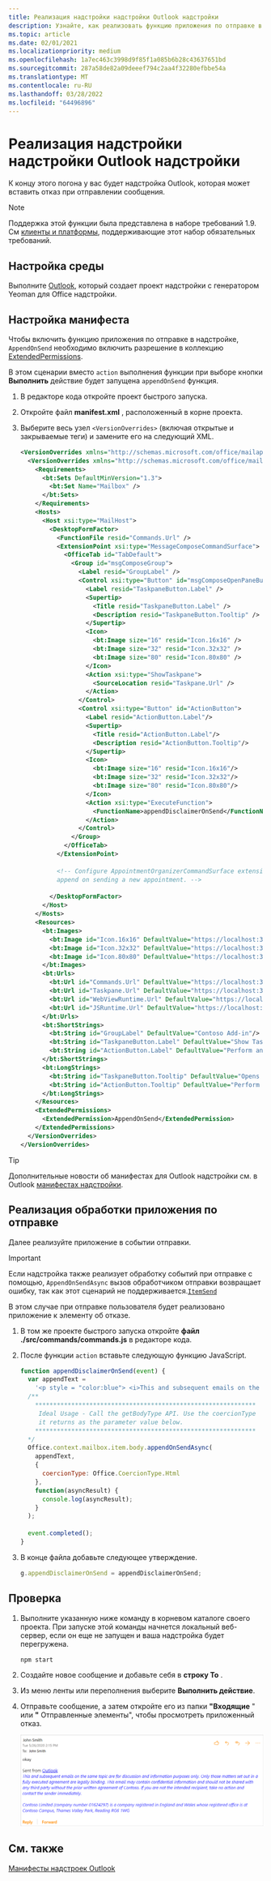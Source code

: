```yaml
---
title: Реализация надстройки надстройки Outlook надстройки
description: Узнайте, как реализовать функцию приложения по отправке в Outlook надстройки.
ms.topic: article
ms.date: 02/01/2021
ms.localizationpriority: medium
ms.openlocfilehash: 1a7ec463c3998d9f85f1a085b6b28c43637651bd
ms.sourcegitcommit: 287a58de82a09deeef794c2aa4f32280efbbe54a
ms.translationtype: MT
ms.contentlocale: ru-RU
ms.lasthandoff: 03/28/2022
ms.locfileid: "64496896"
---
```

# <a name="implement-append-on-send-in-your-outlook-add-in"></a>Реализация надстройки надстройки Outlook надстройки

К концу этого погона у вас будет надстройка Outlook, которая может вставить отказ при отправлении сообщения.

> [!NOTE]
> Поддержка этой функции была представлена в наборе требований 1.9. См [клиенты и платформы](/javascript/api/requirement-sets/outlook/outlook-api-requirement-sets#requirement-sets-supported-by-exchange-servers-and-outlook-clients), поддерживающие этот набор обязательных требований.

## <a name="set-up-your-environment"></a>Настройка среды

Выполните [Outlook](../quickstarts/outlook-quickstart.md?tabs=yeomangenerator), который создает проект надстройки с генератором Yeoman для Office надстройки.

## <a name="configure-the-manifest"></a>Настройка манифеста

Чтобы включить функцию приложения по отправке в надстройке, `AppendOnSend` необходимо включить разрешение в коллекцию [ExtendedPermissions](/javascript/api/manifest/extendedpermissions).

В этом сценарии вместо `action` выполнения функции при выборе кнопки **Выполнить** действие будет запущена `appendOnSend` функция.

1. В редакторе кода откройте проект быстрого запуска.

1. Откройте файл **manifest.xml** , расположенный в корне проекта.

1. Выберите весь узел `<VersionOverrides>` (включая открытые и закрываемые теги) и замените его на следующий XML.

    ```XML
    <VersionOverrides xmlns="http://schemas.microsoft.com/office/mailappversionoverrides" xsi:type="VersionOverridesV1_0">
      <VersionOverrides xmlns="http://schemas.microsoft.com/office/mailappversionoverrides/1.1" xsi:type="VersionOverridesV1_1">
        <Requirements>
          <bt:Sets DefaultMinVersion="1.3">
            <bt:Set Name="Mailbox" />
          </bt:Sets>
        </Requirements>
        <Hosts>
          <Host xsi:type="MailHost">
            <DesktopFormFactor>
              <FunctionFile resid="Commands.Url" />
              <ExtensionPoint xsi:type="MessageComposeCommandSurface">
                <OfficeTab id="TabDefault">
                  <Group id="msgComposeGroup">
                    <Label resid="GroupLabel" />
                    <Control xsi:type="Button" id="msgComposeOpenPaneButton">
                      <Label resid="TaskpaneButton.Label" />
                      <Supertip>
                        <Title resid="TaskpaneButton.Label" />
                        <Description resid="TaskpaneButton.Tooltip" />
                      </Supertip>
                      <Icon>
                        <bt:Image size="16" resid="Icon.16x16" />
                        <bt:Image size="32" resid="Icon.32x32" />
                        <bt:Image size="80" resid="Icon.80x80" />
                      </Icon>
                      <Action xsi:type="ShowTaskpane">
                        <SourceLocation resid="Taskpane.Url" />
                      </Action>
                    </Control>
                    <Control xsi:type="Button" id="ActionButton">
                      <Label resid="ActionButton.Label"/>
                      <Supertip>
                        <Title resid="ActionButton.Label"/>
                        <Description resid="ActionButton.Tooltip"/>
                      </Supertip>
                      <Icon>
                        <bt:Image size="16" resid="Icon.16x16"/>
                        <bt:Image size="32" resid="Icon.32x32"/>
                        <bt:Image size="80" resid="Icon.80x80"/>
                      </Icon>
                      <Action xsi:type="ExecuteFunction">
                        <FunctionName>appendDisclaimerOnSend</FunctionName>
                      </Action>
                    </Control>
                  </Group>
                </OfficeTab>
              </ExtensionPoint>

              <!-- Configure AppointmentOrganizerCommandSurface extension point to support
              append on sending a new appointment. -->

            </DesktopFormFactor>
          </Host>
        </Hosts>
        <Resources>
          <bt:Images>
            <bt:Image id="Icon.16x16" DefaultValue="https://localhost:3000/assets/icon-16.png"/>
            <bt:Image id="Icon.32x32" DefaultValue="https://localhost:3000/assets/icon-32.png"/>
            <bt:Image id="Icon.80x80" DefaultValue="https://localhost:3000/assets/icon-80.png"/>
          </bt:Images>
          <bt:Urls>
            <bt:Url id="Commands.Url" DefaultValue="https://localhost:3000/commands.html" />
            <bt:Url id="Taskpane.Url" DefaultValue="https://localhost:3000/taskpane.html" />
            <bt:Url id="WebViewRuntime.Url" DefaultValue="https://localhost:3000/commands.html" />
            <bt:Url id="JSRuntime.Url" DefaultValue="https://localhost:3000/runtime.js" />
          </bt:Urls>
          <bt:ShortStrings>
            <bt:String id="GroupLabel" DefaultValue="Contoso Add-in"/>
            <bt:String id="TaskpaneButton.Label" DefaultValue="Show Taskpane"/>
            <bt:String id="ActionButton.Label" DefaultValue="Perform an action"/>
          </bt:ShortStrings>
          <bt:LongStrings>
            <bt:String id="TaskpaneButton.Tooltip" DefaultValue="Opens a pane displaying all available properties."/>
            <bt:String id="ActionButton.Tooltip" DefaultValue="Perform an action when clicked."/>
          </bt:LongStrings>
        </Resources>
        <ExtendedPermissions>
          <ExtendedPermission>AppendOnSend</ExtendedPermission>
        </ExtendedPermissions>
      </VersionOverrides>
    </VersionOverrides>
    ```

> [!TIP]
> Дополнительные новости об манифестах для Outlook надстройки см. в Outlook [манифестах надстройки](manifests.md).

## <a name="implement-append-on-send-handling"></a>Реализация обработки приложения по отправке

Далее реализуйте приложение в событии отправки.

> [!IMPORTANT]
> Если надстройка также реализует обработку событий при отправке с помощью, `AppendOnSendAsync` вызов обработчиком отправки возвращает ошибку, так как этот сценарий не поддерживается.[`ItemSend`](outlook-on-send-addins.md)

В этом случае при отправке пользователя будет реализовано приложение к элементу об отказе.

1. В том же проекте быстрого запуска откройте **файл ./src/commands/commands.js** в редакторе кода.

1. После функции `action` вставьте следующую функцию JavaScript.

    ```js
    function appendDisclaimerOnSend(event) {
      var appendText =
        '<p style = "color:blue"> <i>This and subsequent emails on the same topic are for discussion and information purposes only. Only those matters set out in a fully executed agreement are legally binding. This email may contain confidential information and should not be shared with any third party without the prior written agreement of Contoso. If you are not the intended recipient, take no action and contact the sender immediately.<br><br>Contoso Limited (company number 01624297) is a company registered in England and Wales whose registered office is at Contoso Campus, Thames Valley Park, Reading RG6 1WG</i></p>';  
      /**
        *************************************************************
         Ideal Usage - Call the getBodyType API. Use the coercionType
         it returns as the parameter value below.
        *************************************************************
      */
      Office.context.mailbox.item.body.appendOnSendAsync(
        appendText,
        {
          coercionType: Office.CoercionType.Html
        },
        function(asyncResult) {
          console.log(asyncResult);
        }
      );

      event.completed();
    }
    ```

1. В конце файла добавьте следующее утверждение.

    ```js
    g.appendDisclaimerOnSend = appendDisclaimerOnSend;
    ```

## <a name="try-it-out"></a>Проверка

1. Выполните указанную ниже команду в корневом каталоге своего проекта. При запуске этой команды начнется локальный веб-сервер, если он еще не запущен и ваша надстройка будет перегружена. 

    ```command&nbsp;line
    npm start
    ```

1. Создайте новое сообщение и добавьте себя в **строку To** .

1. Из меню ленты или переполнения выберите **Выполнить действие**.

1. Отправьте сообщение, а затем откройте его из папки **"Входящие** " или **"** Отправленные элементы", чтобы просмотреть приложенный отказ.

    ![Снимок экрана примера сообщения с заявлением об отказе, приложенным при отправке Outlook в Интернете.](../images/outlook-web-append-disclaimer.png)

## <a name="see-also"></a>См. также

[Манифесты надстроек Outlook](manifests.md)
